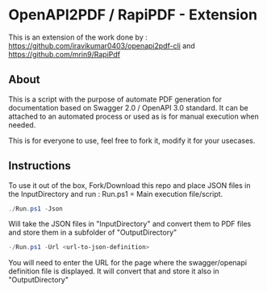 # OpenAPI2PDF / RapiPDF - Extension
This is an extension of the work done by : https://github.com/iravikumar0403/openapi2pdf-cli and https://github.com/mrin9/RapiPdf

## About
This is a script with the purpose of automate PDF generation for documentation based on Swagger 2.0 / OpenAPI 3.0 standard.
It can be attached to an automated process or used as is for manual execution when needed.

This is for everyone to use, feel free to fork it, modify it for your usecases. 

## Instructions
To use it out of the box, Fork/Download this repo and place JSON files in the InputDirectory and run :
Run.ps1 = Main execution file/script.
```powershell
./Run.ps1 -Json
```
Will take the JSON files in "InputDirectory" and convert them to PDF files and store them in a subfolder of "OutputDirectory"

```powershell
-/Run.ps1 -Url <url-to-json-definition>
```
You will need to enter the URL for the page where the swagger/openapi definition file is displayed. It will convert that and store it also in "OutputDirectory"
